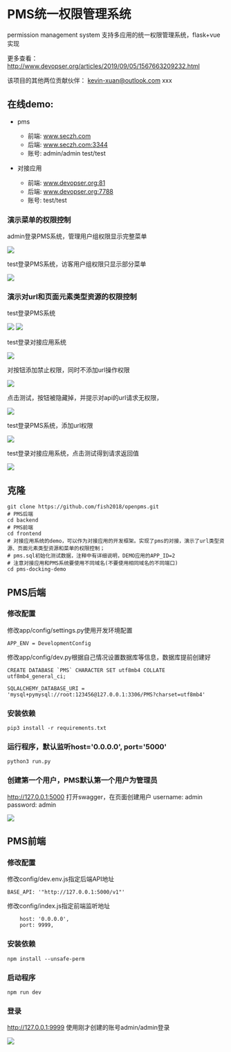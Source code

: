 # PMS统一权限管理系统
permission management system 支持多应用的统一权限管理系统，flask+vue实现

更多查看： http://www.devopser.org/articles/2019/09/05/1567663209232.html

该项目的其他两位贡献伙伴：
kevin-xuan@outlook.com
xxx

## 在线demo:

- pms
  - 前端: www.seczh.com
  - 后端: www.seczh.com:3344
  - 账号: admin/admin test/test

- 对接应用
  - 前端: www.devopser.org:81
  - 后端: www.devopser.org:7788
  - 账号: test/test

### 演示菜单的权限控制
admin登录PMS系统，管理用户组权限显示完整菜单

![](https://raw.githubusercontent.com/fish2018/openpms/master/img/docking01.jpg)

test登录PMS系统，访客用户组权限只显示部分菜单

![](https://raw.githubusercontent.com/fish2018/openpms/master/img/docking02.jpg)


### 演示对url和页面元素类型资源的权限控制
test登录PMS系统

![](https://raw.githubusercontent.com/fish2018/openpms/master/img/docking03.jpg)
![](https://raw.githubusercontent.com/fish2018/openpms/master/img/docking04.jpg)

test登录对接应用系统

![](https://raw.githubusercontent.com/fish2018/openpms/master/img/docking05.jpg)

对按钮添加禁止权限，同时不添加url操作权限

![](https://raw.githubusercontent.com/fish2018/openpms/master/img/docking06.jpg)

点击测试，按钮被隐藏掉，并提示对api的url请求无权限，

![](https://raw.githubusercontent.com/fish2018/openpms/master/img/docking07.jpg)

test登录PMS系统，添加url权限

![](https://raw.githubusercontent.com/fish2018/openpms/master/img/docking08.jpg)

test登录对接应用系统，点击测试得到请求返回值

![](https://raw.githubusercontent.com/fish2018/openpms/master/img/docking09.jpg)

## 克隆
```
git clone https://github.com/fish2018/openpms.git
# PMS后端
cd backend
# PMS前端
cd frontend
# 对接应用系统的demo，可以作为对接应用的开发框架。实现了pms的对接，演示了url类型资源、页面元素类型资源和菜单的权限控制；
# pms.sql初始化测试数据，注释中有详细说明，DEMO应用的APP_ID=2
# 注意对接应用和PMS系统要使用不同域名(不要使用相同域名的不同端口)
cd pms-docking-demo
```

## PMS后端

### 修改配置
修改app/config/settings.py使用开发环境配置
```
APP_ENV = DevelopmentConfig
```
修改app/config/dev.py根据自己情况设置数据库等信息，数据库提前创建好
```
CREATE DATABASE `PMS` CHARACTER SET utf8mb4 COLLATE utf8mb4_general_ci;
```
```
SQLALCHEMY_DATABASE_URI = 'mysql+pymysql://root:123456@127.0.0.1:3306/PMS?charset=utf8mb4'
```
### 安装依赖
```
pip3 install -r requirements.txt
```

### 运行程序，默认监听host='0.0.0.0', port='5000'
```
python3 run.py
```

### 创建第一个用户，PMS默认第一个用户为管理员
http://127.0.0.1:5000 打开swagger，在页面创建用户 username: admin password: admin

![](https://raw.githubusercontent.com/fish2018/openpms/master/img/backend.jpg)

## PMS前端

### 修改配置
修改config/dev.env.js指定后端API地址
```
BASE_API: '"http://127.0.0.1:5000/v1"'
```
修改config/index.js指定前端监听地址
```
    host: '0.0.0.0',
    port: 9999,
```

### 安装依赖
```
npm install --unsafe-perm
```

### 启动程序
```
npm run dev
```

### 登录
http://127.0.0.1:9999 使用刚才创建的账号admin/admin登录

![](https://raw.githubusercontent.com/fish2018/openpms/master/img/frontend.jpg)
